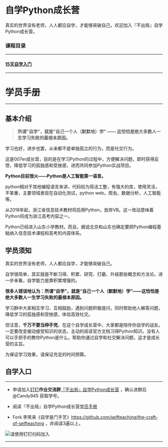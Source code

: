 # 自学Python成长营

真实的世界没有老师，人人都应自学，才能够突破自己。欢迎加入『不出局』自学Python成长营。





### 课程目录

-----

#### [15天自学入门](https://github.com/Candy945/Python-selfteaching-for-007/blob/master/A2.Deliberate-Practice-list.md#%E7%9B%AE%E5%BD%95)





-----

# 学员手册

-----

## 基本介绍

> **所谓"自学"，就是"自己一个人（默默地）学" —— 这恰恰是绝大多数人一生学习失败的最根本原因。**

学习也好，进步也罢，从来都不是单独孤立的行为，而是社交行为。

这是007er成长营，目的是在学习Python的过程中，方便解决问题，即时获得反馈，降低学习的孤独感和受挫感，进而共同参加Python实战项目。


**Python目前很火——Python是人工智能第一语言。**

python相对于其他编程语言来讲，代码较为简洁工整，有强大的库，使用灵活，不笨重，主要领域表现在自动化测试，python web，爬虫，数据分析，人工智能等。

从2018年起，浙江省信息技术教材将启用Python，放弃VB。这一改动意味着Python将成为浙江高考内容之一。

Python已经进入山东小学教材。而且，据说北京和山东也确定要把Python编程基础纳入信息技术课程和高考的内容体系。


## 学员须知

真实的世界没有老师，人人都应自学，才能够突破自己。

自学很简单，其实就是不断习得、积累、研究、打磨、升级那些概念和方法论。进一步来看，自学能力是靠积累增强的。

**很多人错误地认为：所谓“自学”，就是“自己一个人（默默地）学”——这恰恰是绝大多数人一生学习失败的最根本原因。**


学习群中大家相互学习、互相鼓励，遇到问题积极提问，同时帮助他人解答问题，降低学习的孤独感和受挫感，体验高效社交。


但注意，**千万不要当伸手党**。在这个自学成长营中，大家都是陪伴你自学的战友。一定要改变被动接受知识的状态，主动的阅读官方文档习得Python知识。没有人可以手把手的教你Python是什么，帮助你通过自学和社交解决问题，这才是成长营的主旨。

为保证学习效果，请保证充足的时间预算。


## 自学入口

-----


* 申请加入[钉钉](https://tms.dingtalk.com/markets/dingtalk/download?spm=a3140.8736650.2231602.8.7f153a1ajaacNT)**作业交流群**[『不出局』自学Python成长营](https://h5.dingtalk.com/invite-page/index.html?bizSource=____source____&corpId=dingace87ab0796a5ca635c2f4657eb6378f&inviterUid=37409030D404C7EDFF4BBDCA828801C7&encodeDeptId=0054DC2B53AFE745) ，确认进群后 @Candy945 获取学号。

* 阅读『不出局』自学Python成长营[学员手册](https://github.com/Candy945/Python-selfteaching-for-007)

* Fork 李笑来《自学是门手艺》https://github.com/selfteaching/the-craft-of-selfteaching ，并阅读3遍以上。

![请使用钉钉扫码加入](https://github.com/Candy945/Python-selfteaching-for-007/blob/master/A3-Exercises/1_B_%E7%9B%B8%E5%85%B3%E6%96%87%E4%BB%B6/%E4%BD%9C%E4%B8%9A%E7%BE%A4%E4%BA%8C%E7%BB%B4%E7%A0%81(%E9%92%89%E9%92%89).png)


-----
